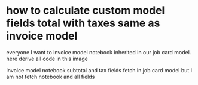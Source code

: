 
# how to calculate custom model fields total with taxes same as invoice model

everyone I want to invoice model notebook inherited in our job card model.
here derive all code in this image



Invoice model notebook subtotal and tax fields fetch in job card model but I am not fetch notebook and all  fields



        